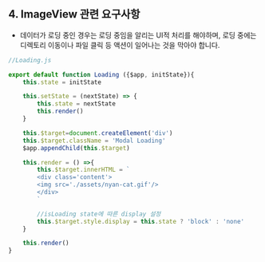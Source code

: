 ## 4. ImageView 관련 요구사항
* 데이터가 로딩 중인 경우는 로딩 중임을 알리는 UI적 처리를 해야하며, 로딩 중에는 디렉토리 이동이나 파일 클릭 등 액션이 일어나는 것을 막아야 합니다.

```javascript
//Loading.js

export default function Loading ({$app, initState}){
    this.state = initState

    this.setState = (nextState) => {
        this.state = nextState
        this.render()
    }

    this.$target=document.createElement('div')
    this.$target.className = 'Modal Loading'
    $app.appendChild(this.$target)

    this.render = () =>{
        this.$target.innerHTML = `
        <div class='content'>
        <img src='./assets/nyan-cat.gif'/>
        </div>
        `

        //isLoading state에 따른 display 설정
        this.$target.style.display = this.state ? 'block' : 'none'
    }

    this.render()
}
